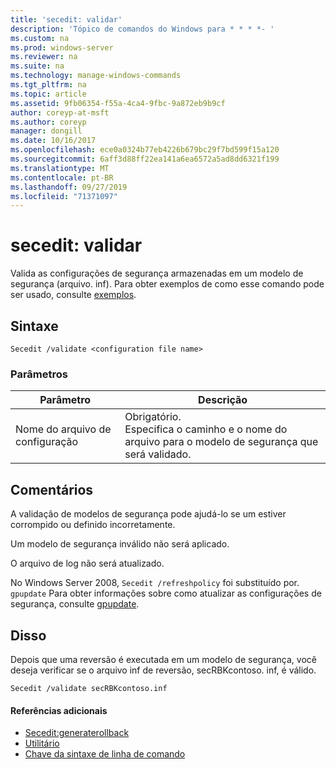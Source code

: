 ```yaml
---
title: 'secedit: validar'
description: 'Tópico de comandos do Windows para * * * *- '
ms.custom: na
ms.prod: windows-server
ms.reviewer: na
ms.suite: na
ms.technology: manage-windows-commands
ms.tgt_pltfrm: na
ms.topic: article
ms.assetid: 9fb06354-f55a-4ca4-9fbc-9a872eb9b9cf
author: coreyp-at-msft
ms.author: coreyp
manager: dongill
ms.date: 10/16/2017
ms.openlocfilehash: ece0a0324b77eb4226b679bc29f7bd599f15a120
ms.sourcegitcommit: 6aff3d88ff22ea141a6ea6572a5ad8dd6321f199
ms.translationtype: MT
ms.contentlocale: pt-BR
ms.lasthandoff: 09/27/2019
ms.locfileid: "71371097"
---
```

# <a name="seceditvalidate"></a>secedit: validar



Valida as configurações de segurança armazenadas em um modelo de segurança (arquivo. inf). Para obter exemplos de como esse comando pode ser usado, consulte [exemplos](#BKMK_Examples).

## <a name="syntax"></a>Sintaxe

```
Secedit /validate <configuration file name>  

```

### <a name="parameters"></a>Parâmetros

|Parâmetro|Descrição|
|---------|-----------|
|Nome do arquivo de configuração|Obrigatório.</br>Especifica o caminho e o nome do arquivo para o modelo de segurança que será validado.|

## <a name="remarks"></a>Comentários

A validação de modelos de segurança pode ajudá-lo se um estiver corrompido ou definido incorretamente.

Um modelo de segurança inválido não será aplicado.

O arquivo de log não será atualizado.

No Windows Server 2008, `Secedit /refreshpolicy` foi substituído por. `gpupdate` Para obter informações sobre como atualizar as configurações de segurança, consulte [gpupdate](gpupdate.md).

## <a name="BKMK_Examples"></a>Disso

Depois que uma reversão é executada em um modelo de segurança, você deseja verificar se o arquivo inf de reversão, secRBKcontoso. inf, é válido.
```
Secedit /validate secRBKcontoso.inf
```

#### <a name="additional-references"></a>Referências adicionais

-   [Secedit:generaterollback](secedit-generaterollback.md)
-   [Utilitário](secedit.md)
-   [Chave da sintaxe de linha de comando](command-line-syntax-key.md)